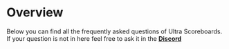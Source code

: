 # Overview
Below you can find all the frequently asked questions of Ultra Scoreboards. If your question is not in here feel free to ask it in the **[Discord](https://discord.gg/3JuHDm8)**
